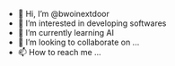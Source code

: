 - 👋 Hi, I’m @bwoinextdoor
- 👀 I’m interested in developing softwares
- 🌱 I’m currently learning AI
- 💞️ I’m looking to collaborate on ...
- 📫 How to reach me ...

<!---
bwoinextdoor/bwoinextdoor is a ✨ special ✨ repository because its `README.md` (this file) appears on your GitHub profile.
You can click the Preview link to take a look at your changes.
--->
